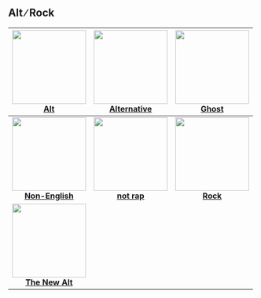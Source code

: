 ## Alt ∕ Rock
[start-desc]: #

[//]: # (Replace this line with a description persistent with the repository.)

[end-desc]: #

<a href="Alt/songs.md"><img width="150" height="150" src="Alt/cover.jpg"><br><b>Alt<b></a>|<a href="Alternative/songs.md"><img width="150" height="150" src="Alternative/cover.jpg"><br><b>Alternative<b></a>|<a href="Ghost/songs.md"><img width="150" height="150" src="Ghost/cover.jpg"><br><b>Ghost<b></a>
:--:|:--:|:--:
<a href="Non-English/songs.md"><img width="150" height="150" src="Non-English/cover.jpg"><br><b>Non-English<b></a>|<a href="not rap/songs.md"><img width="150" height="150" src="not rap/cover.jpg"><br><b>not rap<b></a>|<a href="Rock/songs.md"><img width="150" height="150" src="Rock/cover.jpg"><br><b>Rock<b></a>
<a href="The New Alt/songs.md"><img width="150" height="150" src="The New Alt/cover.jpg"><br><b>The New Alt<b></a>|<a/>|<a/>


